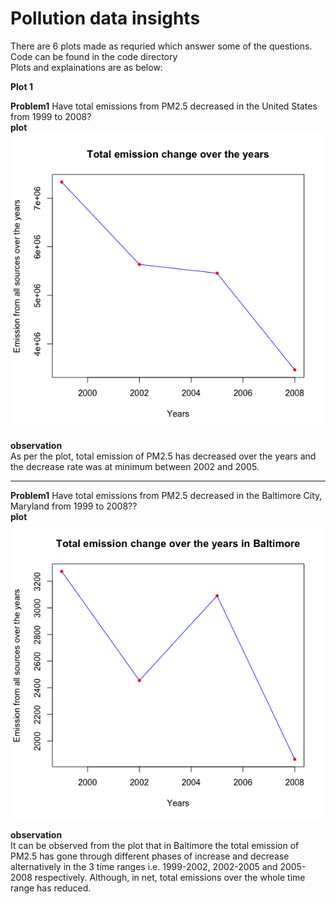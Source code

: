 # Pollution data insights

There are 6 plots made as requried which answer some of the questions. <br/>
Code can be found in the code directory <br/> 
Plots and explainations are as below:

**Plot 1**

**Problem1** Have total emissions from PM2.5 decreased in the United States from 1999 to 2008? <br>
__plot__<br>
![Plot 1](https://github.com/nishantk12/datasciencecoursera/blob/master/Exploratory_Data_Analysis/course_project/plots/plot1.png)<br>

__observation__<br>
As per the plot, total emission of PM2.5 has decreased over the years and the decrease rate was at minimum between 2002 and 2005. 

___

**Problem1** Have total emissions from PM2.5 decreased in the Baltimore City, Maryland from 1999 to 2008?? <br>
__plot__<br>
![Plot 2](https://github.com/nishantk12/datasciencecoursera/blob/master/Exploratory_Data_Analysis/course_project/plots/plot2.png)<br>

__observation__<br>
It can be observed from the plot that in Baltimore the total emission of PM2.5 has gone through different phases of increase and decrease alternatively in the 3 time ranges i.e. 1999-2002, 2002-2005 and 2005-2008 respectively. Although, in net, total emissions over the whole time range has reduced.   
